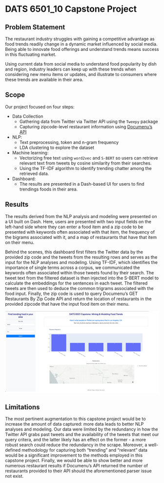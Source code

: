 # DATS 6501_10 Capstone Project

## Problem Statement
The restaurant industry struggles with gaining a competitive advantage as food trends readily change in a dynamic market influenced by social media. Being able to innovate food offerings and understand trends means success in this fluctuating market. 

Using current data from social media to understand food popularity by dish and region, industry leaders can keep up with these trends when considering new menu items or updates, and illustrate to consumers where these trends are available in their area. 

## Scope
Our project focused on four steps:
- Data Collection
  - Gathering data from Twitter via Twitter API using the `Tweepy` package 
  - Capturing zipcode-level restaurant information using [Documenu’s API](https://rapidapi.com/restaurantmenus/api/documenu/details)
- NLP:
  - Text preprocessing, token and n-gram frequency
  - LDA clustering to explore the dataset
- Machine learning:
  - Vectorizing free text using `word2vec` and `S-BERT` so users can retrieve relevant text from tweets by cosine similarity from their searches. 
  - Using the TF-IDF algorithm to identify trending chatter among the retrieved data.
- Dashboard:
  - The results are presented in a Dash-based UI for users to find trendings foods in their area.

## Results
The results derived from the NLP analysis and modeling were presented on a UI built on Dash. Here, users are presented with two input fields on the left-hand side where they can enter a food item and a zip code to be presented with keywords often associated with that item, the frequency of the bigrams associated with it, and a map of restaurants that have that item on their menu.

Behind the scenes, this dashboard first filters the Twitter data by the provided zip code and the tweets from the resulting rows and serves as the input for the NLP analyses and modeling. Using TF-IDF, which identifies the importance of single terms across a corpus, we communicated the keywords often associated within those tweets found by their search. The tweet text from the filtered dataset is then injected into the S-BERT model to calculate the embeddings for the sentences in each tweet. The filtered tweets are then used to deduce the common trigrams associated with the food input. Finally, the zip code is used to query Documenu’s GET Restaurants By Zip Code API and return the location of restaurants in the provided zipcode that have the input food item on their menu.

 ![dash UI](images/dash.PNG)

## Limitations
The most pertinent augmentation to this capstone project would be to increase the amount of data captured: more data leads to better NLP analyses and modeling. Our data were limited by the redundancy in how the Twitter API grabs past tweets and the availability of the tweets that meet our query critera, and the latter likely has an effect on the former - a more robust search could reduce the redundancy in the scrape. Moreover, a well-defined methodology for capturing both “trending” and “relevant” data would be a significant improvement to the methods employed in this capstone project. Finally, we would be able to show better and more numerous restaurant results if Documenu’s API returned the number of restaurants provided to their API should the aforementioned parser issue not exist.
